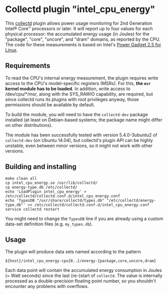 Collectd plugin "intel_cpu_energy"
==================================

This [collectd][collectd] plugin allows power usage monitoring for 2nd
Generation Intel® Core™ processors or later.
It will report up to four values for each physical processor: the accumulated
energy usage (in Joules) for the "package", "core", "uncore", and "dram"
domains, as reported by the CPU.
The code for these measurements is based on Intel's [Power Gadget 2.5 for
Linux][powergadget].

Requirements
------------

To read the CPU's internal energy measurement, the plugin requires write access
to the CPU's model-specific registers (MSRs). For this, **the `msr` kernel
module has to be loaded**.
In addition, write access to /dev/cpu/\*/msr, along with the SYS_RAWIO
capability, are required, but since collectd runs its plugins with root
privileges anyway, those permissions should be available by default.

To build the module, you will need to have the `collectd-dev` package installed
(at least on Debian-based systems; the package name might differ on other
distributions).

The module has been successfully tested with version 5.4.0-3ubuntu2 of
`collectd-dev` (on Ubuntu 14.04), but collectd's plugin API can be highly
unstable, even between minor versions, so it might not work with other
versions.

Building and installing
-----------------------

    make clean all
    cp intel_cpu_energy.so /usr/lib/collectd/
    cp energy-type.db /etc/collectd/
    echo 'LoadPlugin intel_cpu_energy' > /etc/collectd/collectd.conf.d/intel_cpu_energy.conf
    echo 'TypesDB "/usr/share/collectd/types.db" "/etc/collectd/energy-type.db"' >> /etc/collectd/collectd.conf.d/intel_cpu_energy.conf
    service collectd restart

You might need to change the `TypesDB` line if you are already using a custom
data-set definition files (e.g. `my_types.db`).

Usage
-----

The plugin will produce data sets named according to the pattern

    ${host}/intel_cpu_energy-cpu{0..}/energy-{package,core,uncore,dram}

Each data point will contain the accumulated energy consumption in Joules (=
Watt seconds) since the last (re-)start of `collectd`.
The value is internally processed as a double-precision floating point number,
so you shouldn't encounter any problems with overflows.


[collectd]: https://github.com/collectd/collectd/
[powergadget]: https://software.intel.com/en-us/articles/intel-power-gadget-20
